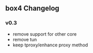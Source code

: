 ## box4 Changelog

### v0.3
- remove support for other core 
- remove tun
- keep tproxy/enhance proxy method

